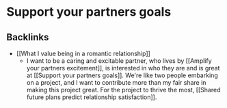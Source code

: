 # Support your partners goals

## Backlinks
* [[What I value being in a romantic relationship]]
	* I want to be a caring and excitable partner, who lives by [[Amplify your partners excitement]], is interested in who they are and is great at [[Support your partners goals]]. We're like two people embarking on a project, and I want to contribute more than my fair share in making this project great. For the project to thrive the most, [[Shared future plans predict relationship satisfaction]].

<!-- #Life -->

<!-- {BearID:2FFFB889-2E51-4CFB-ADE7-AD5FC971B2C8-15756-0000130457327264} -->
